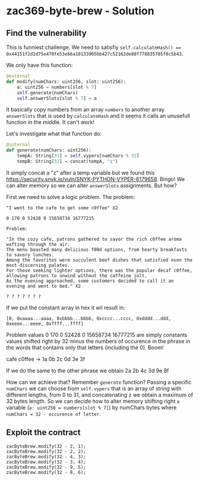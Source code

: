 # zac369-byte-brew - Solution

## Find the vulnerability

This is funniest challenge. We need to satisfiy `self.calculateHash() == 0x44151f2d1d75e470fe53e66a10133905bb427c52162de88f778835705f0c5b43`.

We only have this function:

```python
@external
def modify(numChars: uint256, slot: uint256):
    a: uint256 = numbers[slot % 7]
    self.generate(numChars)
    self.answerSlots[slot % 7] = a
```

It basically copy numbers from an array `numbers` to another array `answerSlots` that is used by `calculateHash` and it seems it calls an unusefull function in the middle. It can't work!

Let's investigate what that function do:

```python
@internal
def generate(numChars: uint256):
    tempA: String[31] = self.vypers[numChars % 32]
    tempB: String[32] = concat(tempA, "z")
```

It simply concat a "z" after a temp variable but we found this https://security.snyk.io/vuln/SNYK-PYTHON-VYPER-6179658. Bingo!
We can alter memory so we can alter `answerSlots` assignments. But how?

First we need to solve a logic problem. The problem:

```
"I went to the cafe to get some c0ffee" X2

0 170 0 52428 0 15658734 16777215

Problem:

"In the cozy cafe, patrons gathered to savor the rich c0ffee aroma wafting through the air.
The menu boasted many delicious f00d options, from hearty breakfasts to savory lunches.
Among the favorites were succulent beef dishes that satisfied even the most discerning palates.
For those seeking lighter options, there was the popular decaf c0ffee, allowing patrons to unwind without the caffeine jolt.
As the evening approached, some customers decided to call it an evening and went to bed." X2

? ? ? ? ? ? ?
```

If we put the constant array in hex it wil result in:

`[0, 0xaaaa...aaaa, 0xbbbb...bbbb, 0xcccc...cccc, 0xdddd...ddd, 0xeeee...eeee, 0xffff...ffff]`

Problem values 0 170 0 52428 0 15658734 16777215 are simply constants values shifted right by 32 minus the numbers of occurence in the phrase in the words that contains only that letters (including the 0). Boom!

cafe c0ffee -> 1a 0b 2c 0d 3e 3f

If we do the same to the other phrase we obtain 2a 2b 4c 3d 9e 8f

How can we achieve that? Remember `generate` function? Passing a specific `numChars` we can choose from `self.vypers` that is an array of string with different lengths, from 0 to 31, and concatenating z we obtain a maximum of 32 bytes length. So we can decide how to alter memory shifting right `a` variable (`a: uint256 = numbers[slot % 7]`) by numChars bytes where `numChars = 32 - occurence of letter`.

## Exploit the contract

```solidity
zacByteBrew.modify(32 - 2, 1);
zacByteBrew.modify(32 - 2, 2);
zacByteBrew.modify(32 - 4, 3);
zacByteBrew.modify(32 - 3, 4);
zacByteBrew.modify(32 - 9, 5);
zacByteBrew.modify(32 - 8, 6);
```
